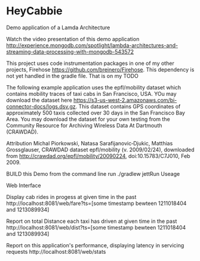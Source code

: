 # HeyCabbie
Demo application of a Lamda Architecture

Watch the video presentation of this demo application
http://experience.mongodb.com/spotlight/lambda-architectures-and-streaming-data-processing-with-mongodb-543572

This project uses code instrumentation packages in one of my other projects, Firehose https://github.com/breinero/Firehose. This dependency is not yet handled in the gradle file. That is on my TODO

The following example application uses the epfl/mobility dataset which  contains mobility traces of taxi cabs in San Francisco, USA. YOu may download the dataset here https://s3-us-west-2.amazonaws.com/bi-connector-docs/logs.dsv.gz.
This dataset contains GPS coordinates of approximately 500 taxis collected over 30 days in the San Francisco Bay Area. You may download the dataset for your own testing from the Community Resource for Archiving Wireless Data At Dartmouth (CRAWDAD).

Attribution 
Michal Piorkowski, Natasa Sarafijanovic‑Djukic, Matthias Grossglauser, CRAWDAD dataset epfl/mobility (v. 2009/02/24), downloaded from http://crawdad.org/epfl/mobility/20090224, doi:10.15783/C7J010, Feb 2009.

BUILD this Demo 
from the command line run
./gradlew jettRun
Useage

Web Interface 

Display cab rides in progess at given time in the past
http://localhost:8081/web/fare?ts=[some timestamp bewteen 1211018404 and 1213089934]

Report on total Distance each taxi has driven at given time in the past
http://localhost:8081/web/dist?ts=[some timestamp bewteen 1211018404 and 1213089934]

Report on this application's performance, displaying latency in servicing requests
http://localhost:8081/web/stats
